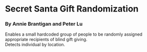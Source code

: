 # Secret Santa Gift Randomization
### By Annie Brantigan and Peter Lu

Enables a small hardcoded group of people to be randomly assigned appropriate recipients of blind gift giving.  
Detects individual by location.
